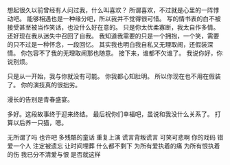 想起很久以前曾经有人问过我，什么叫喜欢？
所谓喜欢，不过就是心里的一阵悸动吧。
能够相遇也是一种缘分吧，所以我并不觉得很可惜。
写的情书表的白不被接受甚至被当作笑话，也没什么好在意的。
只是你太优柔寡断，我太自作多情。
还好现在我从迷失中召回了自我。
我知道我需要的只是一个拥抱，一个笑，需要的只不过是一种怀念，一段回忆。
其实我也明白我自私又无理取闹，还假装深情。
你包容不了我的无理取闹那也随意。
接下来，谁都不欠谁了。
我说你好，你说别烦。

只是从一开始，我与你就没有可能。
你我都心知肚明。
所以你现在也不用在假装了。
你的演技真的很拙劣。

漫长的告别是青春盛宴。

多好。这段故事终于迎来终结。
最后祝你们幸福吧，虽说和我没什么关系了。
打算以后养一只猫，嗯。

无所谓了吗
也许吧 多残酷的童话
重复上演 谎言背叛谎言
可笑可悲啊 你的戏码
错爱一个人 注定被遗忘
让时间埋葬 什么都不剩下
为所有爱执着的痛
为所有恨执着的伤
我已分不清爱与恨
是否就这样
